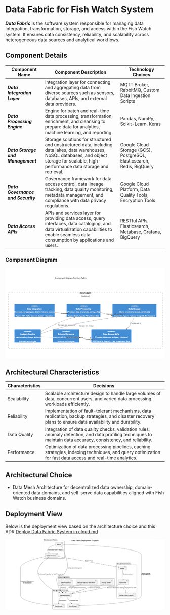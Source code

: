 # Data Fabric for Fish Watch System

***Data Fabric*** is the software system responsible for managing data integration, transformation, storage, and access within the Fish Watch system. It ensures data consistency, reliability, and scalability across heterogeneous data sources and analytical workflows.

## Component Details

| Component Name  | Component Description | Technology Choices |
| ------------- | ------------- | ------------- |
| ***Data Integration Layer***  | Integration layer for connecting and aggregating data from diverse sources such as sensors, databases, APIs, and external data providers. | MQTT Broker, RabbitMQ, Custom Data Ingestion Scripts |
| ***Data Processing Engine***  | Engine for batch and real-time data processing, transformation, enrichment, and cleansing to prepare data for analytics, machine learning, and reporting. | Pandas, NumPy, Scikit-Learn, Keras |
| ***Data Storage and Management***  | Storage solutions for structured and unstructured data, including data lakes, data warehouses, NoSQL databases, and object storage for scalable, high-performance data storage and retrieval. | Google Cloud Storage (GCS), PostgreSQL, Elasticsearch, Redis, BigQuery |
| ***Data Governance and Security***  | Governance framework for data access control, data lineage tracking, data quality monitoring, metadata management, and compliance with data privacy regulations. | Google Cloud Platform, Data Quality Tools, Encryption Tools |
| ***Data Access APIs***  | APIs and services layer for providing data access, query interfaces, data cataloging, and data virtualization capabilities to enable seamless data consumption by applications and users. | RESTful APIs, Elasticsearch, Metabase, Grafana, BigQuery |

### Component Diagram
![Data Fabric Component Diagram](../Assets/components/data-fabric.png)

## Architectural Characteristics

| Characteristics  | Decisions |
| ------------- | ------------- |
| Scalability  | Scalable architecture design to handle large volumes of data, concurrent users, and varied data processing workloads efficiently. |
| Reliability  | Implementation of fault-tolerant mechanisms, data replication, backup strategies, and disaster recovery plans to ensure data availability and durability. |
| Data Quality  | Integration of data quality checks, validation rules, anomaly detection, and data profiling techniques to maintain data accuracy, consistency, and reliability. |
| Performance  | Optimization of data processing pipelines, caching strategies, indexing techniques, and query optimization for fast data access and real-time analytics. |

## Architectural Choice

- Data Mesh Architecture for decentralized data ownership, domain-oriented data domains, and self-serve data capabilities aligned with Fish Watch business domains.

## Deployment View
Below is the deployment view based on the architecture choice and this ADR [Deploy Data Fabric System in cloud.md](../ADRs/014-deployment-strategy.md)

![Data Fabric Deployment View](../Assets/deployment/DataFabric.png)
